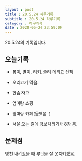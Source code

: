 ```yaml
---
layout : post
title : 20.5.24 하루기록
subtitle : 20.5.24 하루기록
category : 하루기록
date : 2020-05-24 23:59:00
---
```


20.5.24의 기록입니다.

## 오늘기록

- 봄이, 별이, 리키, 줄리 데리고 산책

- 오리고기 먹음.

- 한숨 자고  

- 엄마랑 쇼핑  

- 엄마랑 카페(울었음..)

- 서울 오는 길에 정보처리기사 8장 봄.

## 문제점

영천 내려갔을 때 루틴을 잘 못지키겠음.
